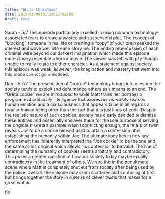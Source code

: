 ```yaml
---
title: "White Christmas"
date: 2018-03-08T01:28:53-08:00
draft: true
---
```


Sarah - 5/7
This episode particularly excelled in using common technology-associated fears to create a twisted and suspenseful plot. The concept of “blocking” someone in real life or creating a “copy” of your brain peaked my interest and wove well into each storyline. The ending repercussion of each criminal were beyond our darkest imagination which made this episode more closely resemble a horror movie. The viewer was left with pity though unable to really relate to either character. As a statement against society, this episode was weak; however, the imagination and mastery that went into this piece cannot go unnoticed.

Dan - 5.7/7
The presentation of “cookie” technology brings into question the society tends to exploit and dehumanize others as a means to an end. The “Greta cookie” we are introduced to while Matt trains her portrays a programmed artificially intelligence that expresses incredibly realistic human emotion and a consciousness that appears to be in all regards a regular human being other than the fact that it is just lines of code. Despite the realistic nature of such cookies, society has clearly decided to dismiss these entities and essentially enslaves them for the sole purpose of serving the original. If Greta’s example wasn’t conflicting enough, the final plot twist reveals Joe to be a cookie himself used to attain a confession after establishing the humanity within Joe. The ultimate irony lies in how law enforcement has inherently interpreted the “Joe cookie” to be the one and the same as his original which allows his confession to be valid. The line of determining the humanity of cookies seems arbitrary and contradictory. This poses a greater question of how our society today maybe equally contradictory in the treatment of others. We see this in the penultimate scene where Matt is completely shut out from society after being used by the police. Overall, the episode may seem scattered and confusing at first but brings together the story in a series of clever twists that makes for a great watch.

fin
